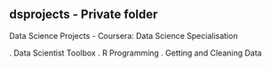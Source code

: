 ## dsprojects - Private folder
Data Science Projects - Coursera: Data Science Specialisation

. Data Scientist Toolbox
. R Programming
. Getting and Cleaning Data
